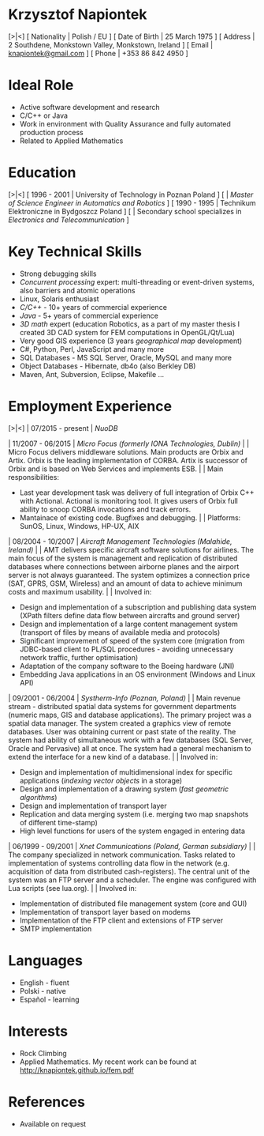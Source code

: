 
# Krzysztof Napiontek

[>|<]
[ Nationality | Polish / EU ]
[ Date of Birth | 25 March 1975 ]
[ Address | 2 Southdene, Monkstown Valley, Monkstown, Ireland ]
[ Email | knapiontek@gmail.com ]
[ Phone | +353 86 842 4950 ]

# Ideal Role

  - Active software development and research
  - C/C++ or Java
  - Work in environment with Quality Assurance and fully automated production process
  - Related to Applied Mathematics

# Education

[>|<]
[ 1996 - 2001 | University of Technology in Poznan Poland ]
[ | *Master of Science Engineer in Automatics and Robotics* ]
[ 1990 - 1995 | Technikum Elektroniczne in Bydgoszcz Poland ]
[ | Secondary school specializes in *Electronics and Telecommunication* ]

# Key Technical Skills

  - Strong debugging skills
  - *Concurrent processing* expert: multi-threading or event-driven systems, also barriers and atomic operations
  - Linux, Solaris enthusiast
  - *C/C++* - 10+ years of commercial experience
  - *Java* - 5+ years of commercial experience
  - *3D math* expert (education Robotics, as a part of my master thesis I created 3D CAD system for FEM computations in OpenGL/Qt/Lua)
  - Very good GIS experience (3 years *geographical map* development)
  - C#, Python, Perl, JavaScript and many more
  - SQL Databases - MS SQL Server, Oracle, MySQL and many more
  - Object Databases - Hibernate, db4o (also Berkley DB)
  - Maven, Ant, Subversion, Eclipse, Makefile ...

# Employment Experience

[>|<]
| 07/2015 - present | *NuoDB*

| 11/2007 - 06/2015 | *Micro Focus (formerly IONA Technologies, Dublin)*
| | Micro Focus delivers middleware solutions. Main products are Orbix and Artix. Orbix is the leading implementation of CORBA. Artix is successor of Orbix and is based on Web Services and implements ESB.
| | Main responsibilities:
  - Last year development task was delivery of full integration of Orbix C++ with Actional. Actional is monitoring tool. It gives users of Orbix full ability to snoop CORBA invocations and track errors.
  - Mantainace of existing code. Bugfixes and debugging.
| | Platforms: SunOS, Linux, Windows, HP-UX, AIX

| 08/2004 - 10/2007 | *Aircraft Management Technologies (Malahide, Ireland)*
| | AMT delivers specific aircraft software solutions for airlines. The main focus of the system is management and replication of distributed databases where connections between airborne planes and the airport server is not always guaranteed. The system optimizes a connection price (SAT, GPRS, GSM, Wireless) and an amount of data to achieve minimum costs and maximum usability.
| | Involved in:
  - Design and implementation of a subscription and publishing data system (XPath filters define data flow between aircrafts and ground server)
  - Design and implementation of a large content management system (transport of files by means of available media and protocols)
  - Significant improvement of speed of the system core (migration from JDBC-based client to PL/SQL procedures - avoiding unnecessary network traffic, further optimisation)
  - Adaptation of the company software to the Boeing hardware (JNI)
  - Embedding Java applications in an OS environment (Windows and Linux API)

| 09/2001 - 06/2004 | *Systherm-Info (Poznan, Poland)*
| | Main revenue stream - distributed spatial data systems for government departments (numeric maps, GIS and database applications).
The primary project was a spatial data manager. The system created a graphics view of remote databases. User was obtaining current or past state of the reality. The system had ability of simultaneous work with a few databases (SQL Server, Oracle and Pervasive) all at once. The system had a general mechanism to extend the interface for a new kind of a database.
| | Involved in:
  - Design and implementation of multidimensional index for specific applications (*indexing vector objects* in a storage)
  - Design and implementation of a drawing system (*fast geometric algorithms*)
  - Design and implementation of transport layer
  - Replication and data merging system (i.e. merging two map snapshots of different time-stamp)
  - High level functions for users of the system engaged in entering data

| 06/1999 - 09/2001 | *Xnet Communications (Poland, German subsidiary)*
| | The company specialized in network communication. Tasks related to implementation of systems controlling data flow in the network (e.g. acquisition of data from distributed cash-registers). The central unit of the system was an FTP server and a scheduler. The engine was configured with Lua scripts (see lua.org).
| | Involved in:
  - Implementation of distributed file management system (core and GUI)
  - Implementation of transport layer based on modems
  - Implementation of the FTP client and extensions of FTP server
  - SMTP implementation

# Languages

  - English - fluent
  - Polski - native
  - Español - learning

# Interests

  - Rock Climbing
  - Applied Mathematics. My recent work can be found at http://knapiontek.github.io/fem.pdf

# References

  - Available on request
